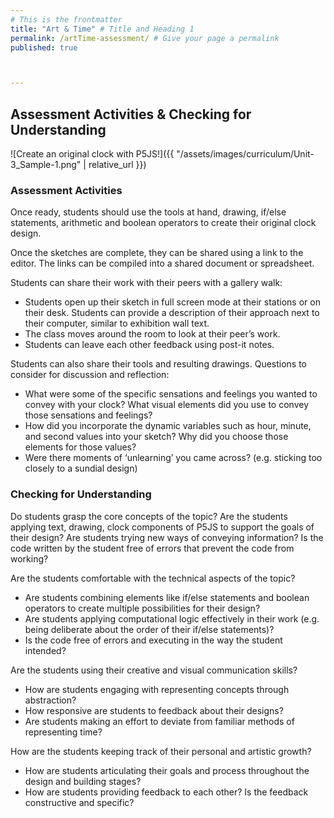 ```yaml
---
# This is the frontmatter
title: "Art & Time" # Title and Heading 1
permalink: /artTime-assessment/ # Give your page a permalink
published: true



---
```


## Assessment Activities & Checking for Understanding
![Create an original clock with P5JS!]({{ "/assets/images/curriculum/Unit-3_Sample-1.png" | relative_url }})
### Assessment Activities

Once ready, students should use the tools at hand, drawing, if/else statements, arithmetic and boolean operators to create their original clock design. 

Once the sketches are complete, they can be shared using a link to the editor. The links can be compiled into a shared document or spreadsheet. 

Students can share their work with their peers with a gallery walk:
- Students open up their sketch in full screen mode at their stations or on their desk. Students can provide a description of their approach next to their computer, similar to exhibition wall text.
- The class moves around the room to look at their peer’s work. 
- Students can leave each other feedback using post-it notes. 

Students can also share their tools and resulting drawings. Questions to consider for discussion and reflection:
- What were some of the specific sensations and feelings you wanted to convey with your clock? What visual elements did you use to convey those sensations and feelings?
- How did you incorporate the dynamic variables such as hour, minute, and second values into your sketch? Why did you choose those elements for those values?
- Were there moments of ‘unlearning’ you came across? (e.g. sticking too closely to a sundial design)



### Checking for Understanding

Do students grasp the core concepts of the topic?
Are the students applying text, drawing, clock components of P5JS to support the goals of their design? 
Are students trying new ways of conveying information?
Is the code written by the student free of errors that prevent the code from working?

Are the students comfortable with the technical aspects of the topic?
- Are students combining elements like if/else statements and boolean operators to create multiple possibilities for their design? 
- Are students applying computational logic effectively in their work (e.g. being deliberate about the order of their if/else statements)?
- Is the code free of errors and executing in the way the student intended?

Are the students using their creative and visual communication skills?
- How are students engaging with representing concepts through abstraction? 
- How responsive are students to feedback about their designs?
- Are students making an effort to deviate from familiar methods of representing time?

How are the students keeping track of their personal and artistic growth?
- How are students articulating their goals and process throughout the design and building stages?
- How are students providing feedback to each other? Is the feedback constructive and specific?

